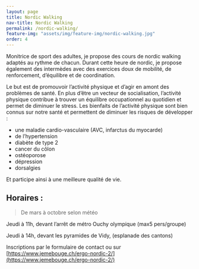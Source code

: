 ```yaml
---
layout: page
title: Nordic Walking
nav-title: Nordic Walking
permalink: /nordic-walking/
feature-img: "assets/img/feature-img/nordic-walking.jpg"
order: 4
---
```


Monitrice de sport des adultes, je propose des cours de nordic walking adaptés au rythme de chacun. Durant cette heure de nordic, je propose également des intermèdes avec des exercices doux de mobilité, de renforcement, d’équilibre et de coordination.

Le but est de promouvoir l’activité physique et d’agir en amont des problèmes de santé. En plus d’être un vecteur de socialisation, l’activité physique contribue à trouver un équilibre occupationnel au quotidien et permet de diminuer le stress. 
Les bienfaits de l’activité physique sont bien connus sur notre santé et permettent de diminuer les risques de développer :
- une maladie cardio-vasculaire (AVC, infarctus du myocarde)
- de l’hypertension
- diabète de type 2
- cancer du côlon
- ostéoporose
- dépression
- dorsalgies	

Et participe ainsi à une meilleure qualité de vie.

## Horaires : 

> De mars à octobre selon météo

Jeudi à 11h, devant l’arrêt de métro Ouchy olympique (max5 pers/groupe)

Jeudi à 14h, devant les pyramides de Vidy, (esplanade des cantons)


Inscriptions par le formulaire de contact ou sur [https://www.jemebouge.ch/ergo-nordic-2/](https://www.jemebouge.ch/ergo-nordic-2/)
